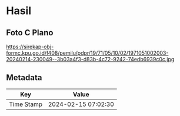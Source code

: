 # Hasil

## Foto C Plano

https://sirekap-obj-formc.kpu.go.id/f408/pemilu/pdpr/19/71/05/10/02/1971051002003-20240214-230049--3b03a4f3-d83b-4c72-9242-74edb6939c0c.jpg


## Metadata

| Key        | Value               |
| ---------- | ------------------- |
| Time Stamp | 2024-02-15 07:02:30 |



